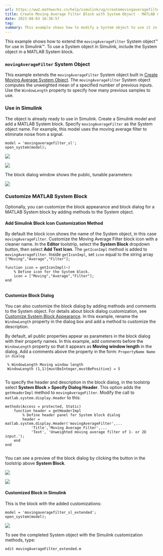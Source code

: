 ```yaml
---
url: https://ww2.mathworks.cn/help/simulink/ug/createmovingaveragefilterblocksystemobject.html
title: Create Moving Average Filter Block with System Object - MATLAB & Simulink - MathWorks 中国 --- 使用 System Object 创建移动平均滤波器模块 - MATLAB & Simulink - MathWorks 中国
date: 2023-08-03 16:38:57
tag: 
summary: This example shows how to modify a System object to use it in Simulink.
---
```

This example shows how to extend the `movingAverageFilter` System object™ for use in Simulink™. To use a System object in Simulink, include the System object in a MATLAB System block.

### `movingAverageFilter` System Object

This example extends the `movingAverageFilter` System object built in [Create Moving Average System Object](https://ww2.mathworks.cn/help/matlab/matlab_prog/createmovingaveragesystemobject.html). The `movingAverageFilter` System object computes the unweighted mean of a specified number of previous inputs. Use the `WindowLength` property to specify how many previous samples to use.

### Use in Simulink

The object is already ready to use in Simulink. Create a Simulink model and add a MATLAB System block. Specify `movingAverageFilter` as the System object name. For example, this model uses the moving average filter to eliminate noise from a signal.

```
model = 'movingaveragefilter_sl';
open_system(model);

```

![](https://ww2.mathworks.cn/help/examples/simulink/win64/CreateAMovingAverageFilterBlockWithASystemObjectExample_01.png)

![](https://ww2.mathworks.cn/help/examples/simulink/win64/CreateAMovingAverageFilterBlockWithASystemObjectExample_02.png)

The block dialog window shows the public, tunable parameters:

![](https://ww2.mathworks.cn/help/examples/simulink/win64/CreateAMovingAverageFilterBlockWithASystemObjectExample_03.png)

### Customize MATLAB System Block

Optionally, you can customize the block appearance and block dialog for a MATLAB System block by adding methods to the System object.

#### Add Simulink Block Icon Customization Method

By default the block icon shows the name of the System object, in this case `movingAverageFilter`. Customize the Moving Average Filter block icon with a cleaner name. In the **Editor** toolstrip, select the **System Block** dropdown button, then select **Add Text Icon**. The `getIconImpl` method is added to `movingAverageFilter`. Inside `getIconImpl`, set `icon` equal to the string array `["Moving","Average","Filter"];`

```
function icon = getIconImpl(~)
    % Define icon for the System block.
    icon = ["Moving","Average","Filter"];
end


```

#### Customize Block Dialog

You can also customize the block dialog by adding methods and comments to the System object. For details about block dialog customization, see [Customize System Block Appearance](https://ww2.mathworks.cn/help/simulink/ug/customize-system-block-appearance.html). In this example, rename the `WindowLength` property in the dialog box and add a method to customize the description.

By default, all public properties appear as parameters in the block dialog with their property names. In this example, add comments before the `WindowLength` property so that it appears as **Moving window length** in the dialog. Add a comments above the property in the form: `PropertyName Name in dialog`

```
 % WindowLength Moving window length
 WindowLength (1,1){mustBeInteger,mustBePositive} = 5


```

To specify the header and description in the block dialog, in the toolstrip select **System Block > Specify Dialog Header**. This option adds the `getHeaderImpl` method to `movingAverageFilter`. Modify the call to `matlab.system.display.Header` to this:

```
methods(Access = protected, Static)
    function header = getHeaderImpl
        % Define header panel for System block dialog
        header = matlab.system.display.Header('movingAverageFilter',...
            'Title','Moving Average Filter',...
            'Text', 'Unweighted moving average filter of 1- or 2D input.');
    end
end


```

You can see a preview of the block dialog by clicking the button in the toolstrip above **System Block**.

![](https://ww2.mathworks.cn/help/examples/simulink/win64/CreateAMovingAverageFilterBlockWithASystemObjectExample_04.png)

![](https://ww2.mathworks.cn/help/examples/simulink/win64/CreateAMovingAverageFilterBlockWithASystemObjectExample_05.png)

#### Customized Block in Simulink

This is the block with the added customizations:

```
model = 'movingaveragefilter_sl_extended';
open_system(model);

```

![](https://ww2.mathworks.cn/help/examples/simulink/win64/CreateAMovingAverageFilterBlockWithASystemObjectExample_06.png)

To see the completed System object with the Simulink customization methods, type:

```
edit movingAverageFilter_extended.m


```